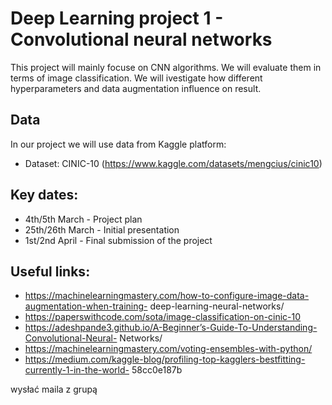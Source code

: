 # Deep Learning project 1 - Convolutional neural networks
This project will mainly focuse on CNN algorithms. We will evaluate them in terms of image classification. We will ivestigate how different hyperparameters and data augmentation influence on result. 

## Data 
In our project we will use data from Kaggle platform:
- Dataset: CINIC-10 (https://www.kaggle.com/datasets/mengcius/cinic10)

## Key dates:
- 4th/5th March - Project plan
- 25th/26th March - Initial presentation
- 1st/2nd April - Final submission of the project

## Useful links:

- https://machinelearningmastery.com/how-to-configure-image-data-augmentation-when-training-
deep-learning-neural-networks/
- https://paperswithcode.com/sota/image-classification-on-cinic-10
- https://adeshpande3.github.io/A-Beginner’s-Guide-To-Understanding-Convolutional-Neural- Networks/
- https://machinelearningmastery.com/voting-ensembles-with-python/
- https://medium.com/kaggle-blog/profiling-top-kagglers-bestfitting-currently-1-in-the-world- 58cc0e187b

wysłać maila z grupą


